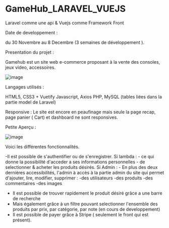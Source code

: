 # GameHub_LARAVEL_VUEJS
Laravel comme une api & Vuejs comme Framework Front

Date de developpement : 

du 30 Novembre au 8 Decembre (3 semaines de développement ).

Presentation du projet : 

Gamehub est un site web e-commerce proposant à la vente des consoles, jeux video, accessoires.

![image](https://user-images.githubusercontent.com/72380383/111175053-4abf8f00-85a8-11eb-92fe-617a90121654.png)

Langages utilisés :

HTML5, CSS3 + Vuetify
Javascript, Axios
PHP, MySQL (tables liées dans la partie model de Laravel)

Responsive :
Le site est encore en peaufinage mais seule la page recap, page panier ( Cart) et dashboard ne sont responsives.

Petite Aperçu : 

![image](https://user-images.githubusercontent.com/72380383/111181068-e273ac00-85ad-11eb-8d1f-26ebc2ba0da2.png)


Voici les différentes fonctionnalités.

-Il est possible de s'authentifier ou de s'enregistrer.
Si lambda :
    - ce qui donne la possibilité d'acceder a ses informations personnelles
    - de selectionner & acheter les produits désirés.
Si Admin :
    - En plus des deux dernières accessibilités, l'admin à accès à la partie admin du site qui permet d'ajouter, lire, modifier, supprimer :
        -des utilisateurs
        -des produits
        -des commentaires
        -des images
 - Il est possible de trouver rapidement le produit désiré grâce a une barre de recherche 
 - Mais également grâce à un filtre pouvant selectionner l'ensemble des produits par prix, par catégorie, par note (en cours de developpement)
 -  Il est possible de payer grâce à Stripe ( seulement le front qui est présent).

